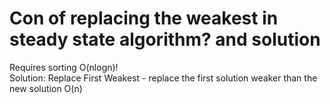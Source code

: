 # Con of replacing the weakest in steady state algorithm? and solution
Requires sorting O(nlogn)!<br>Solution: Replace First Weakest - replace the first solution weaker than the new solution O(n)

